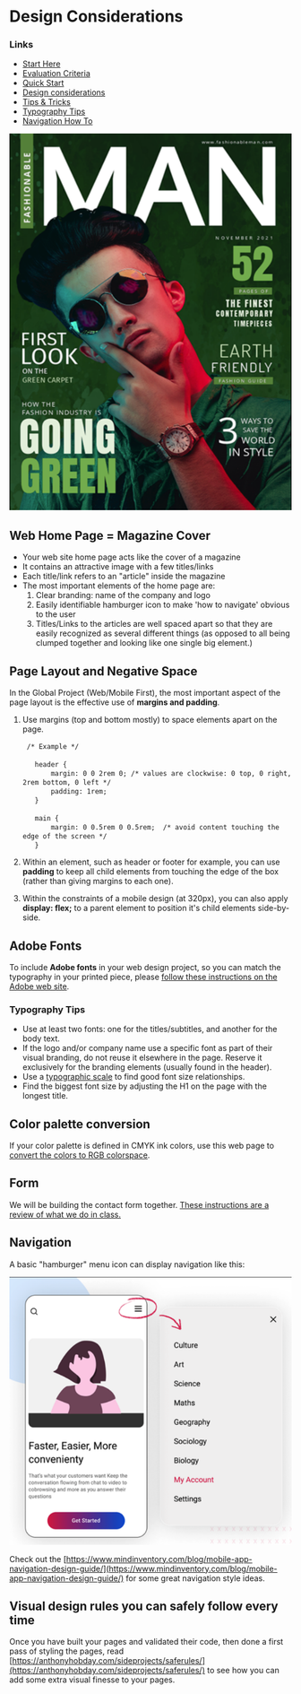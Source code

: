 # Design Considerations


### Links

-   [Start Here](./index.md)
-   [Evaluation Criteria](./evaluation-criteria.md)
-   [Quick Start](./quick-start.md)
-   [Design considerations](./design-considerations.md)
-   [Tips & Tricks](./tips-tricks.md)
-   [Typography Tips](./global-project-typography-tips.md)
-   [Navigation How To](./navigation-how-to.md)



![Man Magazine Cover](./img/magazine-cover.png)

## Web Home Page = Magazine Cover

-   Your web site home page acts like the cover of a magazine
-   It contains an attractive image with a few titles/links
-   Each title/link refers to an \"article\" inside the magazine
-   The most important elements of the home page are:
    1.  Clear branding: name of the company and logo
    2.  Easily identifiable hamburger icon to make \'how to navigate\'
        obvious to the user
    3.  Titles/Links to the articles are well spaced apart so that they
        are easily recognized as several different things (as opposed to
        all being clumped together and looking like one single big
        element.)



## Page Layout and Negative Space

In the Global Project (Web/Mobile First), the most important aspect of
the page layout is the effective use of **margins and padding**.

1.  Use margins (top and bottom mostly) to space elements apart on the
    page.

         /* Example */
          
           header {
               margin: 0 0 2rem 0; /* values are clockwise: 0 top, 0 right, 2rem bottom, 0 left */
               padding: 1rem;
           }
          
           main {
               margin: 0 0.5rem 0 0.5rem;  /* avoid content touching the edge of the screen */
           }
          

2.  Within an element, such as header or footer for example, you can use
    **padding** to keep all child elements from touching the edge of the
    box (rather than giving margins to each one).

3.  Within the constraints of a mobile design (at 320px), you can also
    apply **display: flex;** to a parent element to position it\'s child
    elements side-by-side.



## Adobe Fonts

To include **Adobe fonts** in your web design project, so you can match
the typography in your printed piece, please [follow these instructions
on the Adobe web
site](https://helpx.adobe.com/ca/fonts/using/add-fonts-website.md).

### Typography Tips

-   Use at least two fonts: one for the titles/subtitles, and another
    for the body text.
-   If the logo and/or company name use a specific font as part of their
    visual branding, do not reuse it elsewhere in the page. Reserve it
    exclusively for the branding elements (usually found in the header).
-   Use a [typographic
    scale](https://spencermortensen.com/articles/typographic-scale/) to
    find good font size relationships.
-   Find the biggest font size by adjusting the H1 on the page with the
    longest title.



## Color palette conversion

If your color palette is defined in CMYK ink colors, use this web page
to [convert the colors to RGB
colorspace](https://colordesigner.io/convert/cmyktorgb).



## Form

We will be building the contact form together. [These instructions are a
review of what we do in class.](./form.md)





## Navigation

A basic \"hamburger\" menu icon can display navigation like this:

![Hamburger navigation](./img/hamburger-menu.png)

Check out the [https://www.mindinventory.com/blog/mobile-app-navigation-design-guide/](https://www.mindinventory.com/blog/mobile-app-navigation-design-guide/)
for some great navigation style ideas.


## Visual design rules you can safely follow every time

Once you have built your pages and validated their code, then done a first pass of styling the pages, read [https://anthonyhobday.com/sideprojects/saferules/](https://anthonyhobday.com/sideprojects/saferules/) to see how you can add some extra visual finesse to your pages.

